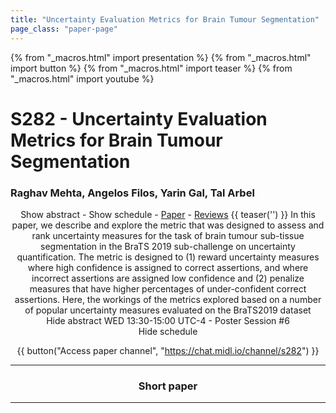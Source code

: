 ```yaml
---
title: "Uncertainty Evaluation Metrics for Brain Tumour Segmentation"
page_class: "paper-page"
---
```


{% from "_macros.html" import presentation %}
{% from "_macros.html" import button %}
{% from "_macros.html" import teaser %}
{% from "_macros.html" import youtube %}

# S282 - Uncertainty Evaluation Metrics for Brain Tumour Segmentation


### Raghav Mehta, Angelos Filos, Yarin Gal, Tal Arbel

<center><a class="toggle_visibility" data-selector=".paper_abstract" data-level="3">Show abstract</a>
        - <a class="toggle_visibility" data-selector=".paper_qa" data-level="3">Show schedule</a>
        - <a href="https://openreview.net/pdf?id=H-PvDNIex">Paper</a>
        - <a href="https://openreview.net/forum?id=H-PvDNIex">Reviews</a>
        {{ teaser('') }}

<span class="paper_abstract">
        In this paper, we describe and explore the metric that was designed to assess and rank uncertainty measures for the task of brain tumour sub-tissue segmentation in the BraTS 2019 sub-challenge on uncertainty quantification. The metric is designed to (1) reward uncertainty measures where high confidence is assigned to correct assertions, and where incorrect assertions are assigned low confidence and (2) penalize measures that have higher percentages of under-confident correct assertions.  Here, the workings of the metrics explored based on a number of popular uncertainty measures evaluated on the BraTS2019 dataset
        <span class="actions">
  <br/>
  <a class="toggle_visibility" data-level="2">Hide abstract</a></span>
</span>

<span class="paper_qa">
        WED 13:30-15:00 UTC-4 - Poster Session #6
        <br/>
        <span class="actions"><a class="toggle_visibility" data-level="2">Hide schedule</a></span>
</span>

{{ button("Access paper channel", "https://chat.midl.io/channel/s282") }}

---

### Short paper

---

